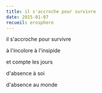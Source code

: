 ```yaml
---
title: il s'accroche pour survivre
date: 2015-01-07
recueil: erosphere
---
```


il s'accroche pour survivre

à l'incolore à l'insipide

et compte les jours

d'absence à soi

d'absence au monde
